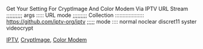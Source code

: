Get Your Setting For CryptImage And Color Modem Via IPTV URL Stream ;;;;;;;;;; args ::::: URL mode ;;;;;;;;; Collection ::::::::::::::::::: https://github.com/iptv-org/iptv ;;;;; mode :::: normal noclear discret11 syster videocrypt 

[IPTV](https://github.com/iptv-org/iptv), [CryptImage](https://github.com/Potomac/cryptimage), [Color Modem](https://github.com/kFYatek/color_modem)
